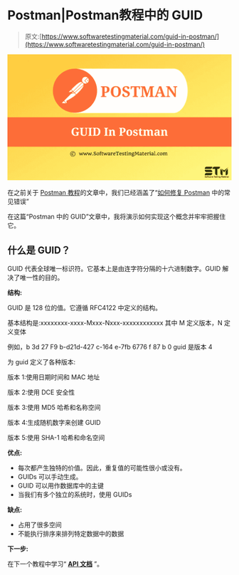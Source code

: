 # Postman|Postman教程中的 GUID

> 原文:[https://www.softwaretestingmaterial.com/guid-in-postman/](https://www.softwaretestingmaterial.com/guid-in-postman/)

![GUID in Postman](img/5f8d47be82f17750f752103b8552dccc.png)

在之前关于 [Postman 教程](https://www.softwaretestingmaterial.com/postman-tutorial/)的文章中，我们已经涵盖了“[如何修复 Postman](https://www.softwaretestingmaterial.com/how-to-fix-common-errors-in-postman/) 中的常见错误”

在这篇“Postman 中的 GUID”文章中，我将演示如何实现这个概念并牢牢把握住它。

## **什么是 GUID？**

GUID 代表全球唯一标识符。它基本上是由连字符分隔的十六进制数字。GUID 解决了唯一性的目的。

**结构:**

GUID 是 128 位的值。它遵循 RFC4122 中定义的结构。

基本结构是:xxxxxxxx-xxxx-Mxxx-Nxxx-xxxxxxxxxxxx 其中 M 定义版本，N 定义变体

例如，b 3d 27 F9 b-d21d-427 c-164 e-7fb 6776 f 87 b 0 guid 是版本 4

为 guid 定义了各种版本:

版本 1:使用日期时间和 MAC 地址

版本 2:使用 DCE 安全性

版本 3:使用 MD5 哈希和名称空间

版本 4:生成随机数字来创建 GUID

版本 5:使用 SHA-1 哈希和命名空间

**优点:**

*   每次都产生独特的价值。因此，重复值的可能性很小或没有。
*   GUIDs 可以手动生成。
*   GUID 可以用作数据库中的主键
*   当我们有多个独立的系统时，使用 GUIDs

**缺点:**

*   占用了很多空间
*   不能执行排序来排列特定数据中的数据

**下一步:**

在下一个教程中学习“ [**API 文档**](https://www.softwaretestingmaterial.com/api-documentation/) ”。